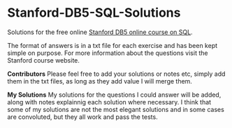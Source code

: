 # Stanford-DB5-SQL-Solutions
Solutions for the free online [Stanford DB5 online course on SQL](https://class.stanford.edu/courses/DB/SQL/SelfPaced/info).

The format of answers is in a txt file for each exercise and has been kept simple on purpose.  For more information about the questions visit the Stanford course website. 

**Contributors**
Please feel free to add your solutions or notes etc, simply add them in the txt files, as long as they add value I will merge them. 

**My Solutions**
My solutions for the questions I could answer will be added, along with notes explainnig each solution where necessary.  I think that some of my solutions are not the most elegant solutions and in some cases are convoluted, but they all work and pass the tests.
